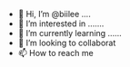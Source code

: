 - 👋 Hi, I’m @biilee ....
- 👀 I’m interested in .......
- 🌱 I’m currently learning ......
- 💞️ I’m looking to collaborat
- 📫 How to reach me 

<!---
biilee/biilee is a ✨ special ✨ repository because its `README.md` (this file) appears on your GitHub profile.
You can click the Preview link to take a look at your changes.
--->
